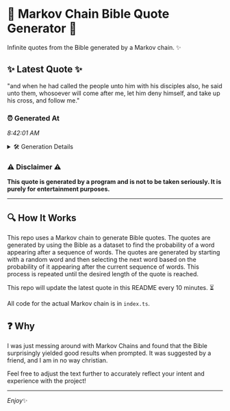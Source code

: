 # 📖 Markov Chain Bible Quote Generator 📖

Infinite quotes from the Bible generated by a Markov chain. ✨

## ✨ Latest Quote ✨
"and when he had called the people unto him with his disciples also, he said unto them, whosoever will come after me, let him deny himself, and take up his cross, and follow me."

### ⏰ Generated At
*8:42:01 AM*

<details>
    <summary>🛠️ Generation Details</summary>
    <p>
        <strong>🌱 Seed:</strong> and<br>
        <strong>🔄 Iterations:</strong> 33<br>
        <strong>📜 Context History:</strong><br>[ and ]: when<br>[ and, when ]: he<br>[ and, when, he ]: had<br>[ and, when, he, had ]: called<br>[ and, when, he, had, called ]: the<br>[ and, when, he, had, called, the ]: people<br>[ when, he, had, called, the, people ]: unto<br>[ he, had, called, the, people, unto ]: him<br>[ had, called, the, people, unto, him ]: with<br>[ called, the, people, unto, him, with ]: his<br>[ the, people, unto, him, with, his ]: disciples<br>[ people, unto, him, with, his, disciples ]: also,<br>[ unto, him, with, his, disciples, also, ]: he<br>[ him, with, his, disciples, also,, he ]: said<br>[ with, his, disciples, also,, he, said ]: unto<br>[ his, disciples, also,, he, said, unto ]: them,<br>[ disciples, also,, he, said, unto, them, ]: whosoever<br>[ also,, he, said, unto, them,, whosoever ]: will<br>[ he, said, unto, them,, whosoever, will ]: come<br>[ said, unto, them,, whosoever, will, come ]: after<br>[ unto, them,, whosoever, will, come, after ]: me,<br>[ them,, whosoever, will, come, after, me, ]: let<br>[ whosoever, will, come, after, me,, let ]: him<br>[ will, come, after, me,, let, him ]: deny<br>[ come, after, me,, let, him, deny ]: himself,<br>[ after, me,, let, him, deny, himself, ]: and<br>[ me,, let, him, deny, himself,, and ]: take<br>[ let, him, deny, himself,, and, take ]: up<br>[ him, deny, himself,, and, take, up ]: his<br>[ deny, himself,, and, take, up, his ]: cross,<br>[ himself,, and, take, up, his, cross, ]: and<br>[ and, take, up, his, cross,, and ]: follow<br>[ take, up, his, cross,, and, follow ]: me.<br>
    </p>
</details>

### ⚠️ Disclaimer ⚠️
**This quote is generated by a program and is not to be taken seriously. It is purely for entertainment purposes.**

---

## 🔍 How It Works

This repo uses a Markov chain to generate Bible quotes. The quotes are generated by using the Bible as a dataset to find the probability of a word appearing after a sequence of words. The quotes are generated by starting with a random word and then selecting the next word based on the probability of it appearing after the current sequence of words. This process is repeated until the desired length of the quote is reached.

This repo will update the latest quote in this README every 10 minutes. ⏳

All code for the actual Markov chain is in `index.ts`.

## ❓ Why

I was just messing around with Markov Chains and found that the Bible surprisingly yielded good results when prompted. 
It was suggested by a friend, and I am in no way christian.

Feel free to adjust the text further to accurately reflect your intent and experience with the project!

---

*Enjoy*✨
